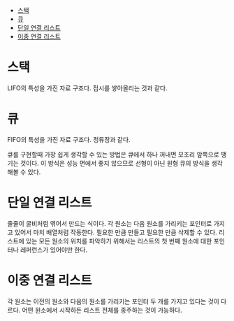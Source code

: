 - [스택](#스택)
- [큐](#큐)
- [단일 연결 리스트](#단일-연결-리스트)
- [이중 연결 리스트](#이중-연결-리스트)

# 스택
LIFO의 특성을 가진 자료 구조다. 접시를 쌓아올리는 것과 같다.

# 큐
FIFO의 특성을 가진 자료 구조다. 정류장과 같다.

큐를 구현할때 가장 쉽게 생각할 수 있는 방법은 큐에서 하나 꺼내면 모조리 앞쪽으로 땡기는 것이다. 이 방식은 성능 면에서 좋지 않으므로 선형이 아닌 원형 큐의 방식을 생각해볼 수 있다.

# 단일 연결 리스트
줄줄이 굴비처럼 엮어서 만드는 식이다. 각 원소는 다음 원소를 가리키는 포인터로 가지고 있어서 마치 배열처럼 작동한다. 필요한 만큼 만들고 필요한 만큼 삭제할 수 있다. 리스트에 있는 모든 원소의 위치를 파악하기 위해서는 리스트의 첫 번째 원소에 대한 포인터나 레퍼런스가 있어야만 한다.

# 이중 연결 리스트
각 원소는 이전의 원소와 다음의 원소를 가리키는 포인터 두 개를 가지고 있다는 것이 다르다. 어떤 원소에서 시작하든 리스트 전체를 종주하는 것이 가능하다.